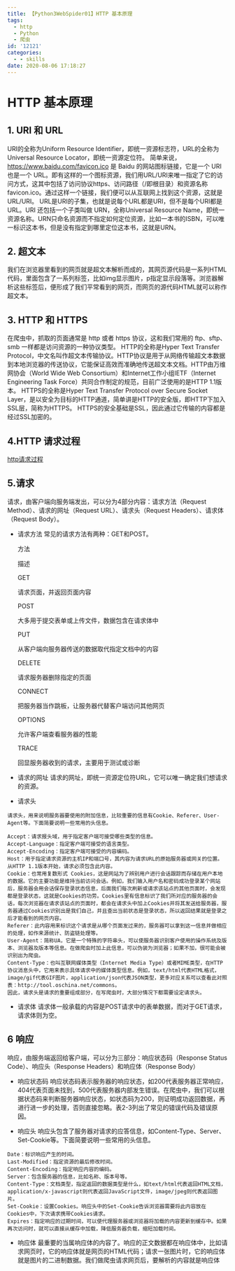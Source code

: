 ```yaml
---
title: 【Python3WebSpider01】HTTP 基本原理
tags:
  - http
  - Python
  - 爬虫
id: '12121'
categories:
  - - skills
date: 2020-08-06 17:18:27
---
```


# HTTP 基本原理

## 1\. URI 和 URL

URI的全称为Uniform Resource Identifier，即统一资源标志符，URL的全称为Universal Resource Locator，即统一资源定位符。 简单来说，https://www.baidu.com/favicon.ico 是 Baidu 的网站图标链接，它是一个 URI 也是一个 URL。即有这样的一个图标资源，我们用URL/URI来唯一指定了它的访问方式，这其中包括了访问协议https、访问路径（/即根目录）和资源名称favicon.ico。通过这样一个链接，我们便可以从互联网上找到这个资源，这就是URL/URI。 URL是URI的子集，也就是说每个URL都是URI，但不是每个URI都是URL。URI 还包括一个子类叫做 URN，全称Universal Resource Name，即统一资源名称。URN只命名资源而不指定如何定位资源，比如一本书的ISBN，可以唯一标识这本书，但是没有指定到哪里定位这本书，这就是URN。

## 2\. 超文本

我们在浏览器里看到的网页就是超文本解析而成的，其网页源代码是一系列HTML代码，里面包含了一系列标签，比如img显示图片，p指定显示段落等。浏览器解析这些标签后，便形成了我们平常看到的网页，而网页的源代码HTML就可以称作超文本。

## 3\. HTTP 和 HTTPS

在爬虫中，抓取的页面通常是 http 或者 https 协议，这和我们常用的 ftp、sftp、smb 一样都是访问资源的一种协议类型。 HTTP的全称是Hyper Text Transfer Protocol，中文名叫作超文本传输协议。HTTP协议是用于从网络传输超文本数据到本地浏览器的传送协议，它能保证高效而准确地传送超文本文档。HTTP由万维网协会（World Wide Web Consortium）和Internet工作小组IETF（Internet Engineering Task Force）共同合作制定的规范，目前广泛使用的是HTTP 1.1版本。 HTTPS的全称是Hyper Text Transfer Protocol over Secure Socket Layer，是以安全为目标的HTTP通道，简单讲是HTTP的安全版，即HTTP下加入SSL层，简称为HTTPS。 HTTPS的安全基础是SSL，因此通过它传输的内容都是经过SSL加密的。

## 4.HTTP 请求过程

[http请求过程](https://www.52ynn.top/index.php/2020/06/17/%e6%b5%8f%e8%a7%88%e5%99%a8%e8%ae%bf%e9%97%ae%e4%b8%80%e4%b8%aa%e7%bd%91%e9%a1%b5%e7%9a%84%e8%af%a6%e7%bb%86%e8%bf%87%e7%a8%8b/ "http请求过程")

## 5.请求

请求，由客户端向服务端发出，可以分为4部分内容：请求方法（Request Method）、请求的网址（Request URL）、请求头（Request Headers）、请求体（Request Body）。

*   请求方法 常见的请求方法有两种：GET和POST。
    
    方法
    
    描述
    
    GET
    
    请求页面，并返回页面内容
    
    POST
    
    大多用于提交表单或上传文件，数据包含在请求体中
    
    PUT
    
    从客户端向服务器传送的数据取代指定文档中的内容
    
    DELETE
    
    请求服务器删除指定的页面
    
    CONNECT
    
    把服务器当作跳板，让服务器代替客户端访问其他网页
    
    OPTIONS
    
    允许客户端查看服务器的性能
    
    TRACE
    
    回显服务器收到的请求，主要用于测试或诊断
    
*   请求的网址 请求的网址，即统一资源定位符URL，它可以唯一确定我们想请求的资源。
    
*   请求头

```
请求头，用来说明服务器要使用的附加信息，比较重要的信息有Cookie、Referer、User-Agent等。下面简要说明一些常用的头信息。

Accept：请求报头域，用于指定客户端可接受哪些类型的信息。
Accept-Language：指定客户端可接受的语言类型。
Accept-Encoding：指定客户端可接受的内容编码。
Host：用于指定请求资源的主机IP和端口号，其内容为请求URL的原始服务器或网关的位置。从HTTP 1.1版本开始，请求必须包含此内容。
Cookie：也常用复数形式 Cookies，这是网站为了辨别用户进行会话跟踪而存储在用户本地的数据。它的主要功能是维持当前访问会话。例如，我们输入用户名和密码成功登录某个网站后，服务器会用会话保存登录状态信息，后面我们每次刷新或请求该站点的其他页面时，会发现都是登录状态，这就是Cookies的功劳。Cookies里有信息标识了我们所对应的服务器的会话，每次浏览器在请求该站点的页面时，都会在请求头中加上Cookies并将其发送给服务器，服务器通过Cookies识别出是我们自己，并且查出当前状态是登录状态，所以返回结果就是登录之后才能看到的网页内容。
Referer：此内容用来标识这个请求是从哪个页面发过来的，服务器可以拿到这一信息并做相应的处理，如作来源统计、防盗链处理等。
User-Agent：简称UA，它是一个特殊的字符串头，可以使服务器识别客户使用的操作系统及版本、浏览器及版本等信息。在做爬虫时加上此信息，可以伪装为浏览器；如果不加，很可能会被识别出为爬虫。
Content-Type：也叫互联网媒体类型（Internet Media Type）或者MIME类型，在HTTP协议消息头中，它用来表示具体请求中的媒体类型信息。例如，text/html代表HTML格式，image/gif代表GIF图片，application/json代表JSON类型，更多对应关系可以查看此对照表：http://tool.oschina.net/commons。
因此，请求头是请求的重要组成部分，在写爬虫时，大部分情况下都需要设定请求头。
```

*   请求体 请求体一般承载的内容是POST请求中的表单数据，而对于GET请求，请求体则为空。

## 6 响应

响应，由服务端返回给客户端，可以分为三部分：响应状态码（Response Status Code）、响应头（Response Headers）和响应体（Response Body）

*   响应状态码 响应状态码表示服务器的响应状态，如200代表服务器正常响应，404代表页面未找到，500代表服务器内部发生错误。在爬虫中，我们可以根据状态码来判断服务器响应状态，如状态码为200，则证明成功返回数据，再进行进一步的处理，否则直接忽略。表2-3列出了常见的错误代码及错误原因。
    
*   响应头 响应头包含了服务器对请求的应答信息，如Content-Type、Server、Set-Cookie等。下面简要说明一些常用的头信息。
    

```
Date：标识响应产生的时间。
Last-Modified：指定资源的最后修改时间。
Content-Encoding：指定响应内容的编码。
Server：包含服务器的信息，比如名称、版本号等。
Content-Type：文档类型，指定返回的数据类型是什么，如text/html代表返回HTML文档，application/x-javascript则代表返回JavaScript文件，image/jpeg则代表返回图片。
Set-Cookie：设置Cookies。响应头中的Set-Cookie告诉浏览器需要将此内容放在Cookies中，下次请求携带Cookies请求。
Expires：指定响应的过期时间，可以使代理服务器或浏览器将加载的内容更新到缓存中。如果再次访问时，就可以直接从缓存中加载，降低服务器负载，缩短加载时间。
```

*   响应体 最重要的当属响应体的内容了。响应的正文数据都在响应体中，比如请求网页时，它的响应体就是网页的HTML代码；请求一张图片时，它的响应体就是图片的二进制数据。我们做爬虫请求网页后，要解析的内容就是响应体
